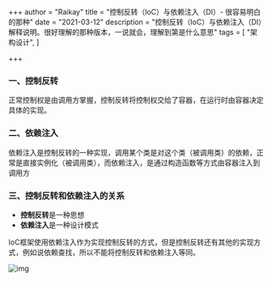 +++
author = "Raikay"
title = "控制反转（IoC）与依赖注入（DI）- 很容易明白的那种"
date = "2021-03-12"
description = "控制反转（IoC）与依赖注入（DI）解释说明。很好理解的那种版本，一说就会，理解到第是什么意思"
tags = [
    "架构设计",
]

+++

### 一、控制反转

正常控制权是由调用方掌握，控制反转将控制权交给了容器，在运行时由容器决定具体的实现。

### 二、依赖注入

依赖注入是控制反转的一种实现，调用某个类是对这个类（被调用类）的依赖，正常是直接实例化（被调用类），而依赖注入，是通过构造函数等方式由容器注入到调用方

### 三、控制反转和依赖注入的关系

- **控制反转**是一种思想
- **依赖注入**是一种设计模式

IoC框架使用依赖注入作为实现控制反转的方式，但是控制反转还有其他的实现方式，例如说依赖查找，所以不能将控制反转和依赖注入等同。

![img](https://raikay.coding.net/p/code/d/m1/git/raw/master/2021/03/12/20210312131446.png)
